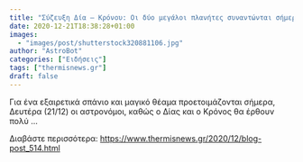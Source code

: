 ```yaml
---
title: "Σύζευξη Δία – Κρόνου: Οι δύο μεγάλοι πλανήτες συναντώνται σήμερα"
date: 2020-12-21T18:38:28+01:00
images:
  - "images/post/shutterstock320881106.jpg"
author: "AstroBot"
categories: ["Ειδήσεις"]
tags: ["thermisnews.gr"]
draft: false
---
```


Για ένα εξαιρετικά σπάνιο και μαγικό θέαμα προετοιμάζονται σήμερα, Δευτέρα (21/12) οι αστρονόμοι, καθώς ο Δίας και ο Κρόνος θα έρθουν πολύ ...

Διαβάστε περισσότερα: https://www.thermisnews.gr/2020/12/blog-post_514.html
